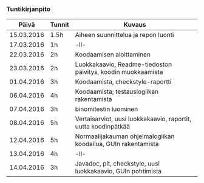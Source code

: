 ﻿### Tuntikirjanpito
Päivä | Tunnit | Kuvaus
--------------- | ----- | ------
15.03.2016 | 1.5h | Aiheen suunnittelua ja repon luonti
17.03.2016 | 1h | -ll-
22.03.2016 | 2h | Koodaamisen aloittaminen
23.03.2016 | 2h | Luokkakaavio, Readme-tiedoston päivitys, koodin muokkaamista
01.04.2016 | 3h | Koodaamista, checkstyle-raportti
06.04.2016 | 4h | Koodaamista; testauslogiikan rakentamista
07.04.2016 | 3h | binomitestin luominen
08.04.2016 | 5h | Vertaisarviot, uusi luokkakaavio, raportit, uutta koodinpätkää
12.04.2016 | 5h | Normaalijakauman ohjelmalogiikan koodailua, GUIn rakentamista
13.04.2016 | 4h | -ll-
14.04.2016 | 3h | Javadoc, pit, checkstyle, uusi luokkakaavio, GUIn pohtimista